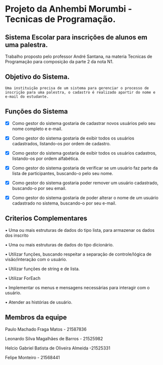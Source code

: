 # Projeto da Anhembi Morumbi - Tecnicas de Programação.

## Sistema Escolar para inscrições de alunos em uma palestra.

Trabalho proposto pelo professor André Santana, na materia Tecnicas de Programação para composição da parte 2 da nota N1.


## Objetivo do Sistema.

`
Uma instituição precisa de um sistema para gerenciar o processo de inscrição para uma palestra, o cadastro é realizado apartir do nome e e-mail do estudante.
`

## Funções do Sistema

- [x] Como gestor do sistema gostaria de cadastrar novos usuários pelo seu nome completo e e-mail.
- [x] Como gestor do sistema gostaria de exibir todos os usuários cadastrados, listando-os por ordem
de cadastro.
- [x] Como gestor do sistema gostaria de exibir todos os usuários cadastros, listando-os por ordem
alfabética.
- [x] Como gestor do sistema gostaria de verificar se um usuário faz parte da lista de participantes,
buscando-o pelo seu nome.
- [x] Como gestor do sistema gostaria poder remover um usuário cadastrado, buscando-o por seu email.
- [x] Como gestor do sistema gostaria de poder alterar o nome de um usuário cadastrado no sistema,
buscando-o por seu e-mail.


## Criterios Complementares

• Uma ou mais estruturas de dados do tipo lista, para armazenar os dados dos inscrito

• Uma ou mais estruturas de dados do tipo dicionário.

• Utilizar funções, buscando respeitar a separação de controle/lógica de visão/interação com o
usuário.

• Utilizar funções de string e de lista.

• Utilizar ForEach

• Implementar os menus e mensagens necessárias para interagir com o usuário.

• Atender as histórias de usuário.

## Membros da equipe

Paulo Machado Fraga Matos - 21587836

Leonardo Silva Magalhães de Barros - 21525982

Helcio Gabriel Batista de Oliveira Almeida -21525331

Felipe Monteiro - 21568441
